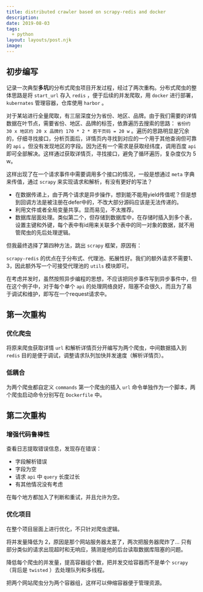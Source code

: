 ```yaml
---
title: distributed crawler based on scrapy-redis and docker
description:
date: 2019-08-03
tags:
  + python
layout: layouts/post.njk
image:
---
```


## 初步编写

记录一次典型**多坑**的分布式爬虫项目开发过程，经过了两次重构。分布式爬虫的整体思路是将 `start_url` 存入 `redis` ，便于后续的并发爬取，用 `docker` 进行部署， `kubernates` 管理容器，仓库使用 `harbor` 。

对于某站进行全量爬取，有三层深度分为省份、地区、品牌。由于我们需要的详情数据在叶节点，需要省份、地区、品牌的标签，依靠遍历去搜索的思路： `省份约 30 x 地区约 20 x 品牌约 170 * 2 * 若干页码 = 20 w` 。遍历的思路明显是冗余的，仔细寻找接口，分析页面后，详情页内寻找到对应的一个用于其他查询但可靠的 `api` 。但没有发现地区的字段。因为还有一个需求是获取经纬度，调用百度 `api` 即可全部解决。这样通过获取详情页，寻找接口，避免了循环遍历，复杂度仅为 5 w。

这样出现了在一个请求事件中需要调用多个接口的情况，一般是想通过 `meta` 字典来传值，通过 `scrapy` 来实现请求和解析，有没有更好的写法？

* 在数据传递上，由于两个请求是异步操作，想到能不能用yield传值呢？但是想到回调方法是被注册在defer中的，不改大部分源码应该是无法传递的。
* 利用文件或者全局变量共享。显而易见，不太推荐。
* 数据库层面处理。类似第二个，但存储到数据库中，在存储时插入到多个表，设置主键和外键，每个表中有id用来关联多个表中的同一对象的数据，就不用管爬虫的先后处理逻辑。

但我最终选择了第四种方法，跳出 `scrapy` 框架，原因有：

`scrapy-redis` 的优点在于分布式、代理池、拓展性好。我们的额外请求不需要1、3，因此额外写一个可接受代理池的 `utils` 模块即可。

在考虑并发时，虽然按照异步编程的思想，不应该把同步事件写到异步事件中，但在这个例子中，对于每个单个 `api` 的处理网络良好，阻塞不会很久，而且为了易于调试和维护，即写在一个request请求中。

## 第一次重构

### 优化爬虫

将原来爬虫获取详情 `url` 和解析详情页分开编写为两个爬虫，中间数据插入到 `redis`
目的是便于调试，调整请求队列加快并发速度（解析详情页）。

### 低耦合

为两个爬虫都自定义 `commands`
第一个爬虫的插入 `url` 命令单独作为一个脚本，两个爬虫启动命令分别写在 `Dockerfile` 中。

## 第二次重构

### 增强代码鲁棒性

查看日志提取错误信息，发现存在错误：

* 字段解析错误
* 字段为空
* 请求 `api` 中 `query` 长度过长
* 有其他情况没有考虑

在每个地方都加入了判断和重试，并且允许为空。

### 优化项目

在整个项目层面上进行优化，不只针对爬虫逻辑。

将并发量降低为 2，原因是那个网站服务器太差了，两次把服务器爬炸了... 只有部分类似的请求出现超时和无响应，猜测是他的后台读取数据库阻塞的问题。

降低每个爬虫的并发量，提高容器组个数，把并发交给容器而不是单个 `scrapy` （背后是 `twisted` ）去处理队列和多线程。

把两个网站爬虫分为两个容器组，这样可以伸缩容器便于管理资源。
